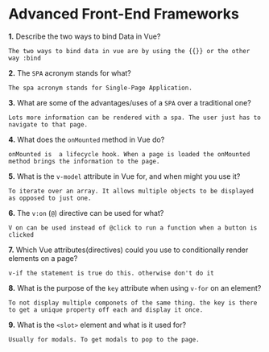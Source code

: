 # Advanced Front-End Frameworks


**1.** Describe the two ways to bind Data in Vue?
<!-- enter you answer in the space below -->
```
The two ways to bind data in vue are by using the {{}} or the other way :bind
```

**2.** The `SPA` acronym stands for what?
<!-- enter you answer in the space below -->
```
The spa acronym stands for Single-Page Application. 
```
**3.** What are some of the advantages/uses of a `SPA` over a traditional one?
<!-- enter you answer in the space below -->
```
Lots more information can be rendered with a spa. The user just has to navigate to that page.
```
**4.** What does the `onMounted` method in Vue do?
<!-- enter you answer in the space below -->
```
onMounted is  a lifecycle hook. When a page is loaded the onMounted method brings the information to the page.

```
**5.** What is the `v-model` attribute in Vue for, and when might you use it?
<!-- enter you answer in the space below -->
```
To iterate over an array. It allows multiple objects to be displayed as opposed to just one.
```
**6.** The `v:on` (`@`) directive can be used for what?
<!-- enter you answer in the space below -->
```
V on can be used instead of @click to run a function when a button is clicked
```
**7.** Which Vue attributes(directives) could you use to conditionally render elements on a page?
<!-- enter you answer in the space below -->
```
v-if the statement is true do this. otherwise don't do it
```
**8.** What is the purpose of the `key` attribute when using `v-for` on an element?
<!-- enter you answer in the space below -->
```
To not display multiple componets of the same thing. the key is there to get a unique property off each and display it once.
```
**9.** What is the `<slot>` element and what is it used for?
<!-- enter you answer in the space below -->
```
Usually for modals. To get modals to pop to the page.
```
